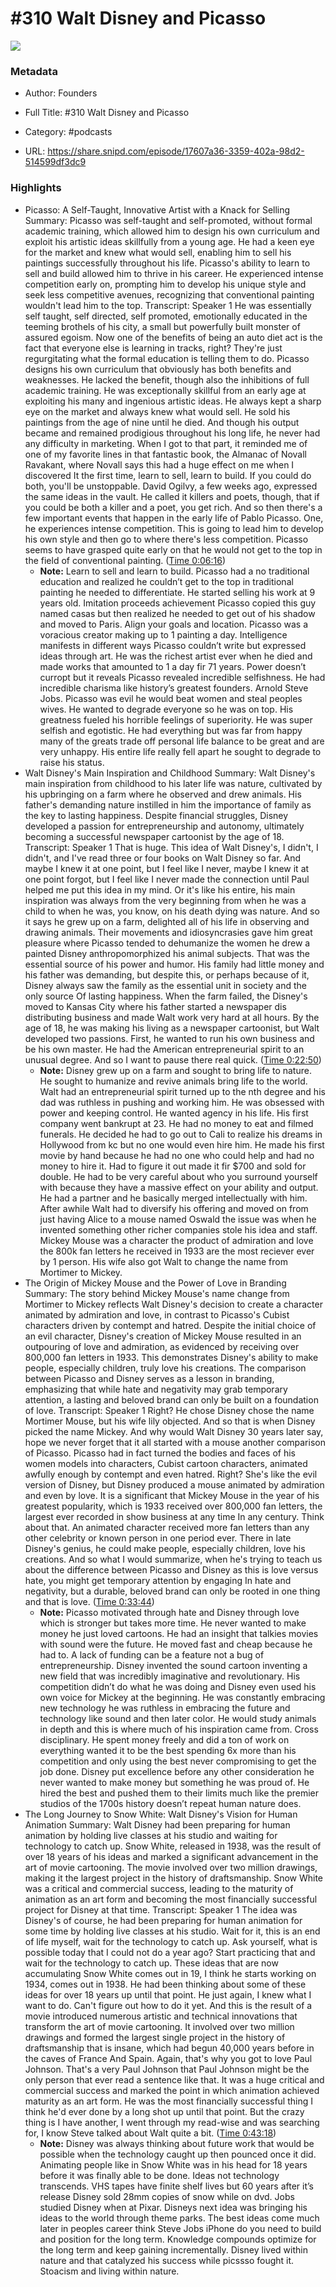 # #310 Walt Disney and Picasso

![](https://wsrv.nl/?url=https%3A%2F%2Fimage.simplecastcdn.com%2Fimages%2F57933a1d-c5a9-4040-9aca-e766ae2ec0eb%2F721c2dd0-f766-4405-a701-dcd9179d4a5b%2F3000x3000%2F1495013501artwork.jpg%3Faid%3Drss_feed&w=100&h=100)

### Metadata

- Author: Founders
- Full Title: #310 Walt Disney and Picasso
- Category: #podcasts



- URL: https://share.snipd.com/episode/17607a36-3359-402a-98d2-514599df3dc9

### Highlights

- Picasso: A Self-Taught, Innovative Artist with a Knack for Selling
  Summary:
  Picasso was self-taught and self-promoted, without formal academic training, which allowed him to design his own curriculum and exploit his artistic ideas skillfully from a young age.
  He had a keen eye for the market and knew what would sell, enabling him to sell his paintings successfully throughout his life. Picasso's ability to learn to sell and build allowed him to thrive in his career.
  He experienced intense competition early on, prompting him to develop his unique style and seek less competitive avenues, recognizing that conventional painting wouldn't lead him to the top.
  Transcript:
  Speaker 1
  He was essentially self taught, self directed, self promoted, emotionally educated in the teeming brothels of his city, a small but powerfully built monster of assured egoism. Now one of the benefits of being an auto diet act is the fact that everyone else is learning in tracks, right? They're just regurgitating what the formal education is telling them to do. Picasso designs his own curriculum that obviously has both benefits and weaknesses. He lacked the benefit, though also the inhibitions of full academic training. He was exceptionally skillful from an early age at exploiting his many and ingenious artistic ideas. He always kept a sharp eye on the market and always knew what would sell. He sold his paintings from the age of nine until he died. And though his output became and remained prodigious throughout his long life, he never had any difficulty in marketing. When I got to that part, it reminded me of one of my favorite lines in that fantastic book, the Almanac of Novall Ravakant, where Novall says this had a huge effect on me when I discovered It the first time, learn to sell, learn to build. If you could do both, you'll be unstoppable. David Ogilvy, a few weeks ago, expressed the same ideas in the vault. He called it killers and poets, though, that if you could be both a killer and a poet, you get rich. And so then there's a few important events that happen in the early life of Pablo Picasso. One, he experiences intense competition. This is going to lead him to develop his own style and then go to where there's less competition. Picasso seems to have grasped quite early on that he would not get to the top in the field of conventional painting. ([Time 0:06:16](https://share.snipd.com/snip/0728bb84-6aed-48e6-add2-d7880e3f7c7c))
    - **Note:** Learn to sell and learn to build. Picasso had a no traditional education and realized he couldn’t get to the top in traditional painting he needed to differentiate. He started selling his work at 9 years old. Imitation proceeds achievement Picasso copied this guy named casas but then realized he needed to get out of his shadow and moved to Paris. Align your goals and location. Picasso was a voracious creator making up to 1 painting a day. Intelligence manifests in different ways Picasso couldn’t write but expressed ideas through art. He was the richest artist ever when he died and made works that amounted to 1 a day fir 71 years. Power doesn’t curropt but it reveals Picasso revealed incredible selfishness. He had incredible charisma like history’s greatest founders. Arnold Steve Jobs. Picasso was evil he would beat women and steal peoples wives. He wanted to degrade everyone so he was on top. His greatness fueled his horrible feelings of superiority. He was super selfish and egotistic. He had everything but was far from happy many of the greats trade off personal life balance to be great and are very unhappy. His entire life really fell apart he sought to degrade to raise his status.
- Walt Disney's Main Inspiration and Childhood
  Summary:
  Walt Disney's main inspiration from childhood to his later life was nature, cultivated by his upbringing on a farm where he observed and drew animals.
  His father's demanding nature instilled in him the importance of family as the key to lasting happiness. Despite financial struggles, Disney developed a passion for entrepreneurship and autonomy, ultimately becoming a successful newspaper cartoonist by the age of 18.
  Transcript:
  Speaker 1
  That is huge. This idea of Walt Disney's, I didn't, I didn't, and I've read three or four books on Walt Disney so far. And maybe I knew it at one point, but I feel like I never, maybe I knew it at one point forgot, but I feel like I never made the connection until Paul helped me put this idea in my mind. Or it's like his entire, his main inspiration was always from the very beginning from when he was a child to when he was, you know, on his death dying was nature. And so it says he grew up on a farm, delighted all of his life in observing and drawing animals. Their movements and idiosyncrasies gave him great pleasure where Picasso tended to dehumanize the women he drew a painted Disney anthropomorphized his animal subjects. That was the essential source of his power and humor. His family had little money and his father was demanding, but despite this, or perhaps because of it, Disney always saw the family as the essential unit in society and the only source Of lasting happiness. When the farm failed, the Disney's moved to Kansas City where his father started a newspaper dis distributing business and made Walt work very hard at all hours. By the age of 18, he was making his living as a newspaper cartoonist, but Walt developed two passions. First, he wanted to run his own business and be his own master. He had the American entrepreneurial spirit to an unusual degree. And so I want to pause there real quick. ([Time 0:22:50](https://share.snipd.com/snip/16fc5522-7fb0-42a1-ab57-e2d79c623963))
    - **Note:** Disney grew up on a farm and sought to bring life to nature. He sought to humanize and revive animals bring life to the world. Walt had an entrepreneurial spirit turned up to the nth degree and his dad was ruthless in pushing and working him. He was obsessed with power and keeping control. He wanted agency in his life. His first company went bankrupt at 23. He had no money to eat and filmed funerals. He decided he had to go out to Cali to realize his dreams in Hollywood from kc but no one would even hire him. He made his first movie by hand because he had no one who could help and had no money to hire it. Had to figure it out made it fir $700 and sold for double. He had to be very careful about who you surround yourself with because they have a massive effect on your ability and output. He had a partner and he basically merged intellectually with him. After awhile Walt had to diversify his offering and moved on from just having Alice to a mouse named Oswald the issue was when he invented something other richer companies stole his idea and staff. Mickey Mouse was a character the product of admiration and love the 800k fan letters he received in 1933 are the most reciever ever by 1 person. His wife also got Walt to change the name from Mortimer to Mickey.
- The Origin of Mickey Mouse and the Power of Love in Branding
  Summary:
  The story behind Mickey Mouse's name change from Mortimer to Mickey reflects Walt Disney's decision to create a character animated by admiration and love, in contrast to Picasso's Cubist characters driven by contempt and hatred.
  Despite the initial choice of an evil character, Disney's creation of Mickey Mouse resulted in an outpouring of love and admiration, as evidenced by receiving over 800,000 fan letters in 1933. This demonstrates Disney's ability to make people, especially children, truly love his creations.
  The comparison between Picasso and Disney serves as a lesson in branding, emphasizing that while hate and negativity may grab temporary attention, a lasting and beloved brand can only be built on a foundation of love.
  Transcript:
  Speaker 1
  Right? He chose Disney chose the name Mortimer Mouse, but his wife lily objected. And so that is when Disney picked the name Mickey. And why would Walt Disney 30 years later say, hope we never forget that it all started with a mouse another comparison of Picasso. Picasso had in fact turned the bodies and faces of his women models into characters, Cubist cartoon characters, animated awfully enough by contempt and even hatred. Right? She's like the evil version of Disney, but Disney produced a mouse animated by admiration and even by love. It is a significant that Mickey Mouse in the year of his greatest popularity, which is 1933 received over 800,000 fan letters, the largest ever recorded in show business at any time In any century. Think about that. An animated character received more fan letters than any other celebrity or known person in one period ever. There in late Disney's genius, he could make people, especially children, love his creations. And so what I would summarize, when he's trying to teach us about the difference between Picasso and Disney as this is love versus hate, you might get temporary attention by engaging In hate and negativity, but a durable, beloved brand can only be rooted in one thing and that is love. ([Time 0:33:44](https://share.snipd.com/snip/c03ee8b2-88b0-4b88-b149-ee7a9e305cf1))
    - **Note:** Picasso motivated through hate and Disney through love which is stronger but takes more time. He never wanted to make money he just loved cartoons. He had an insight that talkies movies with sound were the future. He moved fast and cheap because he had to. A lack of funding can be a feature not a bug of entrepreneurship. Disney invented the sound cartoon inventing a new field that was incredibly imaginative and revolutionary. His competition didn’t do what he was doing and Disney even used his own voice for Mickey at the beginning. He was constantly embracing new technology he was ruthless in embracing the future and technology like sound and then later color. He would study animals in depth and this is where much of his inspiration came from. Cross disciplinary. He spent money freely and did a ton of work on everything wanted it to be the best spending 6x more than his competition and only using the best never compromising to get the job done. Disney put excellence before any other consideration he never wanted to make money but something he was proud of. He hired the best and pushed them to their limits much like the premier studios of the 1700s history doesn’t repeat human nature does.
- The Long Journey to Snow White: Walt Disney's Vision for Human Animation
  Summary:
  Walt Disney had been preparing for human animation by holding live classes at his studio and waiting for technology to catch up.
  Snow White, released in 1938, was the result of over 18 years of his ideas and marked a significant advancement in the art of movie cartooning. The movie involved over two million drawings, making it the largest project in the history of draftsmanship.
  Snow White was a critical and commercial success, leading to the maturity of animation as an art form and becoming the most financially successful project for Disney at that time.
  Transcript:
  Speaker 1
  The idea was Disney's of course, he had been preparing for human animation for some time by holding live classes at his studio. Wait for it, this is an end of life myself, wait for the technology to catch up. Ask yourself, what is possible today that I could not do a year ago? Start practicing that and wait for the technology to catch up. These ideas that are now accumulating Snow White comes out in 19, I think he starts working on 1934, comes out in 1938. He had been thinking about some of these ideas for over 18 years up until that point. He just again, I knew what I want to do. Can't figure out how to do it yet. And this is the result of a movie introduced numerous artistic and technical innovations that transform the art of movie cartooning. It involved over two million drawings and formed the largest single project in the history of draftsmanship that is insane, which had begun 40,000 years before in the caves of France And Spain. Again, that's why you got to love Paul Johnson. That's a very Paul Johnson that Paul Johnson might be the only person that ever read a sentence like that. It was a huge critical and commercial success and marked the point in which animation achieved maturity as an art form. He was the most financially successful thing I think he'd ever done by a long shot up until that point. But the crazy thing is I have another, I went through my read-wise and was searching for, I know Steve talked about Walt quite a bit. ([Time 0:43:18](https://share.snipd.com/snip/ff9c74bc-f473-4a1f-8021-7fe56cf6a9be))
    - **Note:** Disney was always thinking about future work that would be possible when the technology caught up then pounced once it did. Animating people like in Snow White was in his head for 18 years before it was finally able to be done. Ideas not technology transcends. VHS tapes have finite shelf lives but 60 years after it’s release Disney sold 28mm copies of snow while on dvd. Jobs studied Disney when at Pixar. Disneys next idea was bringing his ideas to the world through theme parks. The best ideas come much later in peoples career think Steve Jobs iPhone do you need to build and position for the long term. Knowledge compounds optimize for the long term and keep gaining incrementally. Disney lived within nature and that catalyzed his success while picssso fought it. Stoacism and living within nature.
